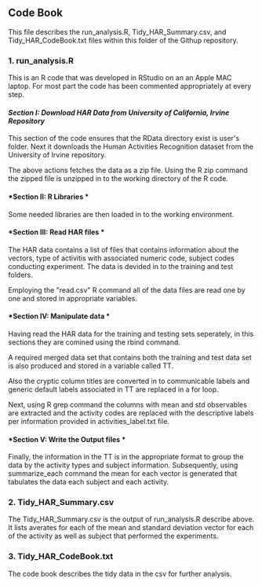 ## Code Book

This file describes the run_analysis.R, Tidy_HAR_Summary.csv, and Tidy_HAR_CodeBook.txt files within this folder of the Githup repository.

### 1. run_analysis.R
This is an R code that was developed in RStudio on an an Apple MAC laptop. For most part the code has been commented appropriately at every step.

#### *Section I: Download HAR Data from University of California, Irvine Repository*

This section of the code ensures that the RData directory exist is user's folder. 
Next it downloads the Human Activities Recognition dataset from the University of Irvine repository.  

The above actions fetches the data as a zip file. Using the R zip command the zipped file is unzipped in to the working directory of the R code.

#### *Section II: R Libraries *
Some needed libraries are then loaded in to the working environment.

#### *Section III: Read HAR files *
The HAR data contains a list of files that contains information about the vectors, type of activitis with associated numeric code, subject codes conducting experiment. The data is devided in to the training and test folders.

Employing the "read.csv" R command all of the data files are read one by one and stored in appropriate variables.

#### *Section IV: Manipulate data *
Having read the HAR data for the training and testing sets seperately, in this sections they are comined using the rbind command. 

A required merged data set that contains both the training and test data set is also produced and stored in a variable called TT.

Also the cryptic column titles are converted in to communicable labels and generic default labels associated in TT are replaced in a for loop.

Next, using R grep command the columns with mean and std observables are extracted and the activity codes are replaced with the descriptive labels per information provided in activities_label.txt file.

#### *Section V: Write the Output files *
Finally, the information in the TT is in the appropriate format to group the data by the activity types and subject information.  Subsequently, using summarize_each command the mean for each vector is generated that tabulates the data each subject and each activity. 

### 2. Tidy_HAR_Summary.csv

The Tidy_HAR_Summary.csv is the output of run_analysis.R describe above. It lists averates for each of the mean and standard deviation vector for each of the activity as well as subject that performed the experiments.

### 3. Tidy_HAR_CodeBook.txt

The code book describes the tidy data in the csv for further analysis. 
